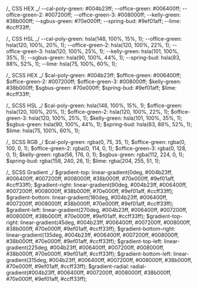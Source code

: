/_ CSS HEX _/
--cal-poly-green: #004b23ff;
--office-green: #006400ff;
--office-green-2: #007200ff;
--office-green-3: #008000ff;
--kelly-green: #38b000ff;
--sgbus-green: #70e000ff;
--spring-bud: #9ef01aff;
--lime: #ccff33ff;

/_ CSS HSL _/
--cal-poly-green: hsla(148, 100%, 15%, 1);
--office-green: hsla(120, 100%, 20%, 1);
--office-green-2: hsla(120, 100%, 22%, 1);
--office-green-3: hsla(120, 100%, 25%, 1);
--kelly-green: hsla(101, 100%, 35%, 1);
--sgbus-green: hsla(90, 100%, 44%, 1);
--spring-bud: hsla(83, 88%, 52%, 1);
--lime: hsla(75, 100%, 60%, 1);

/_ SCSS HEX _/
$cal-poly-green: #004b23ff;
$office-green: #006400ff;
$office-green-2: #007200ff;
$office-green-3: #008000ff;
$kelly-green: #38b000ff;
$sgbus-green: #70e000ff;
$spring-bud: #9ef01aff;
$lime: #ccff33ff;

/_ SCSS HSL _/
$cal-poly-green: hsla(148, 100%, 15%, 1);
$office-green: hsla(120, 100%, 20%, 1);
$office-green-2: hsla(120, 100%, 22%, 1);
$office-green-3: hsla(120, 100%, 25%, 1);
$kelly-green: hsla(101, 100%, 35%, 1);
$sgbus-green: hsla(90, 100%, 44%, 1);
$spring-bud: hsla(83, 88%, 52%, 1);
$lime: hsla(75, 100%, 60%, 1);

/_ SCSS RGB _/
$cal-poly-green: rgba(0, 75, 35, 1);
$office-green: rgba(0, 100, 0, 1);
$office-green-2: rgba(0, 114, 0, 1);
$office-green-3: rgba(0, 128, 0, 1);
$kelly-green: rgba(56, 176, 0, 1);
$sgbus-green: rgba(112, 224, 0, 1);
$spring-bud: rgba(158, 240, 26, 1);
$lime: rgba(204, 255, 51, 1);

/_ SCSS Gradient _/
$gradient-top: linear-gradient(0deg, #004b23ff, #006400ff, #007200ff, #008000ff, #38b000ff, #70e000ff, #9ef01aff, #ccff33ff);
$gradient-right: linear-gradient(90deg, #004b23ff, #006400ff, #007200ff, #008000ff, #38b000ff, #70e000ff, #9ef01aff, #ccff33ff);
$gradient-bottom: linear-gradient(180deg, #004b23ff, #006400ff, #007200ff, #008000ff, #38b000ff, #70e000ff, #9ef01aff, #ccff33ff);
$gradient-left: linear-gradient(270deg, #004b23ff, #006400ff, #007200ff, #008000ff, #38b000ff, #70e000ff, #9ef01aff, #ccff33ff);
$gradient-top-right: linear-gradient(45deg, #004b23ff, #006400ff, #007200ff, #008000ff, #38b000ff, #70e000ff, #9ef01aff, #ccff33ff);
$gradient-bottom-right: linear-gradient(135deg, #004b23ff, #006400ff, #007200ff, #008000ff, #38b000ff, #70e000ff, #9ef01aff, #ccff33ff);
$gradient-top-left: linear-gradient(225deg, #004b23ff, #006400ff, #007200ff, #008000ff, #38b000ff, #70e000ff, #9ef01aff, #ccff33ff);
$gradient-bottom-left: linear-gradient(315deg, #004b23ff, #006400ff, #007200ff, #008000ff, #38b000ff, #70e000ff, #9ef01aff, #ccff33ff);
$gradient-radial: radial-gradient(#004b23ff, #006400ff, #007200ff, #008000ff, #38b000ff, #70e000ff, #9ef01aff, #ccff33ff);
